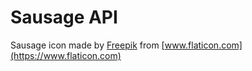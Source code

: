 # Sausage API

Sausage icon made by [Freepik](https://www.freepik.com) from [www.flaticon.com](https://www.flaticon.com)
